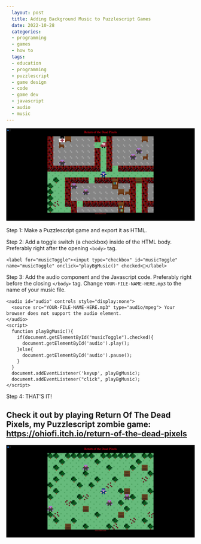 ```yaml
---
  layout: post
  title: Adding Background Music to Puzzlescript Games
  date: 2022-10-28
  categories:
  - programming
  - games
  - how to
  tags:
  - education
  - programming
  - puzzlescript
  - game design
  - code
  - game dev
  - javascript
  - audio
  - music
---
```


<img src="/assets/Screen Shot 2022-10-23 at 6.08.01 PM.png" alt="Screen shot from the video game 'Return of the Dead Pixels' showing zombies">

Step 1: Make a Puzzlescript game and export it as HTML.


Step 2: Add a toggle switch (a checkbox) inside of the HTML body. Preferably right after the opening `<body>` tag.
```
<label for="musicToggle"><input type="checkbox" id="musicToggle" name="musicToggle" onclick="playBgMusic()" checked>🎵</label>
```

Step 3: Add the audio component and the Javascript code. Preferably right before the closing `</body>` tag. Change `YOUR-FILE-NAME-HERE.mp3` to the name of your music file.
```
<audio id="audio" controls style="display:none">
  <source src="YOUR-FILE-NAME-HERE.mp3" type="audio/mpeg"> Your browser does not support the audio element.
</audio>
<script>
  function playBgMusic(){
    if(document.getElementById("musicToggle").checked){
      document.getElementById('audio').play();
    }else{
      document.getElementById('audio').pause();
    }
  }
  document.addEventListener('keyup', playBgMusic);  
  document.addEventListener("click", playBgMusic);
</script>
```

Step 4: THAT'S IT!

## Check it out by playing Return Of The Dead Pixels, my Puzzlescript zombie game: https://ohiofi.itch.io/return-of-the-dead-pixels

<img src="/assets/Screen Shot 2022-10-23 at 5.49.36 PM.png" alt="Screen shot from the video game 'Return of the Dead Pixels' showing player surrounded by zombies">

